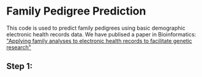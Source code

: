 # Family Pedigree Prediction

This code is used to predict family pedigrees using basic demographic electronic health records data. We have publised a paper in Bioinformatics: ["Applying family analyses to electronic health
records to facilitate genetic research"](https://watermark.silverchair.com/btx569.pdf?token=AQECAHi208BE49Ooan9kkhW_Ercy7Dm3ZL_9Cf3qfKAc485ysgAAAoEwggJ9BgkqhkiG9w0BBwagggJuMIICagIBADCCAmMGCSqGSIb3DQEHATAeBglghkgBZQMEAS4wEQQMCh0CysCKxoymKekaAgEQgIICNBGSda4jtbEvUjPAE6Tp3yjiHZnd3ZfKlbX9z3yImFyjmnw_CRV09objnzxK2gVpP6tiXjlvt3WjYEhW88QTj3UeTCWPQ5K0t6cbTKmZDAIbsK8TrLrCZaAOJUPbn2AnrSQ7VC4DPTWJH3jC4k3EhKZdJQ3482yxGK2pWsxicmSRmvlexpRnu_rLv0CGzfvTleQDuqHl0P8usK0CWPr1YPNnAZZJedXzUc53v9Asjpq4ri1V8lYAf5Lkr90FopNC6ZrrUPBoX4e8iKmcPAyaDCvDRrOaKupDDcUXyYrNmGE5inmEDWlVNZ4izTzkGgLbL9vfVupV8sTtXAkdUCyR-FTuhgi9unYQNHQ0IKH3WNK22SOxKEvkYyT3Yt_rTwKO2xsSI50tJeZkn5spxfYkRfF3Ew_Y4h9iIAMmnGVGhnOTesZ54CGtEiLlGzaIlbH4UxJMKzt5-peJXODtZ9Zci6bnRKJmBEyzRuC5RyA-NxmONp3yZVUa3UI9wb7dvlwBNds8BVmn-khUy7XYwY6yuijoZM7mLSAq-3kD9LoxImYs63SYfRjdNR0Ul4Msu1WRPSPKNazRe8PlSgQw9xmIWaAmY3Njifaa-eUtGsIqPc4hKkxvAhihfRmBzFySb8Wogvn8n8ksmihblulRjOeaRTzFbu-raR6j0MoUqmaue-u4uorrOg0GSAM8V3tL0eXKZfb_YQfElFsPBsEWR2SnymyNQYyI3g1VawQ7Te5Gtk_DHM7HBw)


## Step 1:

